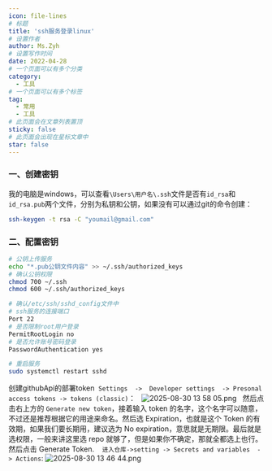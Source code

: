 ```yaml
---
icon: file-lines
# 标题
title: 'ssh服务登录linux'
# 设置作者
author: Ms.Zyh
# 设置写作时间
date: 2022-04-28
# 一个页面可以有多个分类
category:
  - 工具
# 一个页面可以有多个标签
tag:
  - 常用
  - 工具
# 此页面会在文章列表置顶
sticky: false
# 此页面会出现在星标文章中
star: false
---
```



### 一、创建密钥

我的电脑是windows，可以查看`\Users\用户名\.ssh`文件是否有`id_rsa`和`id_rsa.pub`两个文件，分别为私钥和公钥，如果没有可以通过git的命令创建：
```sh
ssh-keygen -t rsa -C "youmail@gmail.com"
```
### 二、配置密钥
```sh
# 公钥上传服务
echo "*.pub公钥文件内容" >> ~/.ssh/authorized_keys
# 确认公钥权限
chmod 700 ~/.ssh
chmod 600 ~/.ssh/authorized_keys

# 确认/etc/ssh/sshd_config文件中
# ssh服务的连接端口
Port 22
# 是否限制root用户登录
PermitRootLogin no
# 是否允许账号密码登录
PasswordAuthentication yes

# 重启服务
sudo systemctl restart sshd
```


创建githubApi的部署token
 `Settings  ->  Developer settings  -> Presonal access tokens -> tokens (classic)`：
  ![2025-08-30 13 58 05.png](http://img.zouyh.top/article-img/202508301417107.png)
  然后点击右上方的 `Generate new token`，接着输入 token 的名字，这个名字可以随意，不过还是推荐根据它的用途来命名。然后选 Expiration，也就是这个 Token 的有效期，如果我们要长期用，建议选为 No expiration，意思就是无期限。最后就是选权限，一般来讲这里选 repo 就够了，但是如果你不确定，那就全都选上也行。然后点击 Generate Token.
  
`进入仓库->setting -> Secrets and variables  -> Actions`:
![2025-08-30 13 46 44.png](http://img.zouyh.top/article-img/202508301348535.png)
